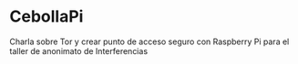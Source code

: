 # CebollaPi
Charla sobre Tor y crear punto de acceso seguro con Raspberry Pi para el taller de anonimato de Interferencias
